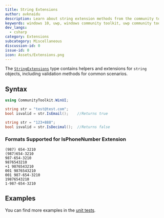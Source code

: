 ```yaml
---
title: String Extensions
author: avknaidu
description: Learn about string extension methods from the community toolkit. See code examples, requirements, and API information.
keywords: windows 10, uwp, windows community toolkit, uwp community toolkit, uwp toolkit, Extensions, string
dev_langs:
  - csharp
category: Extensions
subcategory: Miscellaneous
discussion-id: 0
issue-id: 0
icon: Assets/Extensions.png
---
```


The [`StringExtensions`](/dotnet/api/microsoft.toolkit.StringExtensions) type contains helpers and extensions for `string` objects, including validation methods for common scenarios.

## Syntax

```csharp
using CommunityToolkit.WinUI;

string str = "test@test.com";
bool isvalid = str.IsEmail();    //Returns true

string str = "123+888";
bool isvalid = str.IsDecimal();  //Returns false
```

### Formats Supported for **IsPhoneNumber** Extension

```
(987) 654-3210
(987)654-3210
987-654-3210
9876543210
+1 9876543210
001 9876543210
001 987-654-3210
19876543210
1-987-654-3210
```

## Examples

You can find more examples in the [unit tests](https://github.com/windows-toolkit/WindowsCommunityToolkit/tree/rel/7.1.0/UnitTests).
